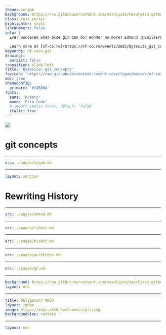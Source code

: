 ```yaml
---
theme: seriph
background: https://raw.githubusercontent.com/maxulysse/maxulysse.github.io/main/assets/img/svg/green_white_bg.svg
class: text-center
highlighter: shiki
lineNumbers: false
info: |
  Ever wondered what else git can do? Wonder no more! Edmund (@Emiller88) is going to present you some git concepts like re-base, magit and Git Lens. Join this bytesize and advance you git-game!

  Learn more at [nf-co.re](https://nf-co.re/events/2023/bytesize_git_concepts)
keywords: nf-core,git
drawings:
  persist: false
transition: slide-left
title: 'Bytesize: git concepts'
favicon: 'https://raw.githubusercontent.com/nf-core/logos/master/nf-core-logos/nf-core-logo-square.png'
mdc: true
themeConfig:
  primary: '#24B064'
fonts:
  sans: 'Roboto'
  mono: 'Fira Code'
  # import italic fonts, default `false`
  italic: true
---
```


<a href="https://www.nf-co.re"><img src="https://raw.githubusercontent.com/nf-core/logos/master/byte-size-logos/bytesize-darkbg.svg" class= "w-md ma-a"><img></a>

# git concepts

<Affiliation/>

---

```yaml
src: ./pages/scope.md
```

---

```yaml
layout: section
```

# Rewriting History

---

```yaml
src: ./pages/amend.md
```

---

```yaml
src: ./pages/rebase.md
```

---

```yaml
src: ./pages/bisect.md
```

---

```yaml
src: ./pages/worktrees.md
```

---

```yaml
src: ./pages/gh.md
```

---

```yaml
background: https://raw.githubusercontent.com/maxulysse/maxulysse.github.io/main/assets/img/svg/green_white_bg.svg
layout: end
```

<Socials/>

---

```yaml
title: Obligatory XKCD
layout: image
image: https://imgs.xkcd.com/comics/git.png
backgroundSize: contain
```

<!-- Obligatory XKCD -->

---

```yaml
layout: end
```
